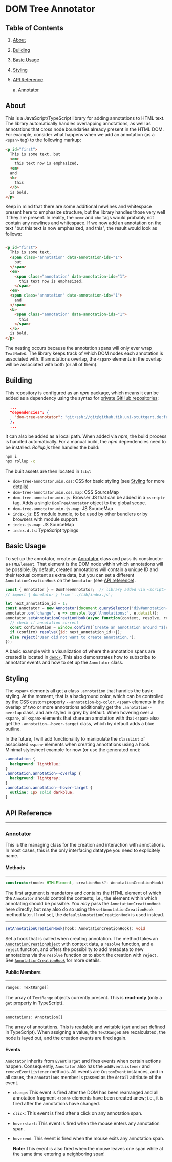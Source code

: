 # DOM Tree Annotator

## Table of Contents

 1. [About](#about)
 1. [Building](#building)
 1. [Basic Usage](#basic-usage)
 1. [Styling](#styling)
 1. [API Reference](#api-reference)

    a. [Annotator](#annotator)

## About

This is a JavaScript/TypeScript library for adding annotations to HTML text.
The library automatically handles overlapping annotations, as well as annotations that cross node boundaries already present in the HTML DOM.
For example, consider what happens when we add an annotation (as a `<span>` tag) to the following markup:

``` html
<p id="first">
  This is some text, but
  <em>
    this text now is emphasized,
  <em>
  and
  <b>
    this
  </b>
  is bold.
</p>
```

Keep in mind that there are some additional newlines and whitespace present here to emphasize structure, but the library handles those very well if they are present.
In reality, the `<em>` and `<b>` tags would probably not contain any newlines and whitespace.
If we now add an annotation on the text "but this text is now emphasized, and this", the result would look as follows:

``` html

<p id="first">
  This is some text,
  <span class="annotation" data-annotation-ids="1">
    but
  </span>
  <em>
    <span class="annotation" data-annotation-ids="1">
      this text now is emphasized,
    </span>
  <em>
  <span class="annotation" data-annotation-ids="1">
    and
  </span>
  <b>
    <span class="annotation" data-annotation-ids="1">
      this
    </span>
  </b>
  is bold.
</p>
```

The nesting occurs because the annotation spans will only ever wrap `TextNode`s.
The library keeps track of which DOM nodes each annotation is associated with.
If annotations overlap, the `<span>` elements in the overlap will be associated with both (or all of them).


## Building

This repository is configured as an *npm* package, which means it can be added as a dependency using the syntax for [private GitHub repositories](https://docs.npmjs.com/cli/v7/configuring-npm/package-json#git-urls-as-dependencies):

``` json
  ...
  "dependencies": {
    "dom-tree-annotator": "git+ssh://git@github.tik.uni-stuttgart.de:frankemx/dom-tree-annotator#v0.0.3"
  },
  ...
```

It can also be added as a local path.
When added via *npm*, the build process is handled automatically.
For a manual build, the *npm* dependencies need to be installed.
*Rollup.js* then handles the build:

``` sh
npm i
npx rollup -c
```

The built assets are then located in `lib/`:

 - `dom-tree-annotator.min.css`: CSS for basic styling (see [Styling](#styling) for more details)
 - `dom-tree-annotator.min.css.map`: CSS SourceMap
 - `dom-tree-annotator.min.js`: Browser JS that can be added in a `<script>` tag. Adds a single `DomTreeAnnotator` object to the global scope.
 - `dom-tree-annotator.min.js.map`: JS SourceMap
 - `index.js`: ES module bundle, to be used by other bundlers or by browsers with module support.
 - `index.js.map`: JS SourceMap
 - `index.d.ts`: TypeScript typings


## Basic Usage

To set up the annotator, create an [Annotator](#api-Annotator) class and pass its constructor a `HTMLElement`.
That element is the DOM node within which annotations will be possible.
By default, created annotations will contain a unique ID and their textual content as extra data, but you can set a different `AnnotationCreationHook` on the `Annotator` (see [API reference](#annotator)).

``` js
const { Annotator } = DomTreeAnnotator;  // library added via <script> tag
// import { Annotator } from '../lib/index.js';

let next_annotation_id = 1;
const annotator = new Annotator(document.querySelector('div#annotation-target'));
annotator.on('change', e => console.log('Annotations:', e.detail));
annotator.setAnnotationCreationHook(async function(context, resolve, reject) {
  // check if annotation correct
  const confirmation = window.confirm(`Create an annotation around "${context.content}"?`);
  if (confirm) resolve({id: next_annotation_id++});
  else reject('User did not want to create annotation.');
});
```

A basic example with a visualization of where the annotation spans are created is located in [`demo/`](./demo).
This also demonstrates how to subscribe to annotator events and how to set up the `Annotator` class.


## Styling

The `<span>` elements all get a class `.annotation` that handles the basic styling.
At the moment, that is a background color, which can be controlled by the CSS custom property `--annotation-bg-color`.
`<span>` elements in the overlap of two or more annotations additionally get the `.annotation--overlap` class, and are styled in grey by default.
When hovering over a `<span>`, all `<span>` elements that share an annotation with that `<span>` also get the `.annotation--hover-target` class, which by default adds a blue outline.

In the future, I will add functionality to manipulate the `classList` of associated `<span>` elements when creating annotations using a hook.
Minimal stylesheet example for now (or use the generated one):

``` css
.annotation {
  background: lightblue;
}
.annotation.annotation--overlap {
  background: lightgray;
}
.annotation.annotation--hover-target {
  outline: 1px solid darkblue;
}
```

## API Reference

---

### Annotator

This is the managing class for the creation and interaction with annotations.
In most cases, this is the only interfacing datatype you need to explicitely name.

#### Methods

---
``` typescript
constructor(node: HTMLElement, creationHook?: AnnotationCreationHook)
```

The first argument is mandatory and contains the HTML element of which the `Annotator` should control the contents; i.e., the element within which annotating should be possible.
You *may* pass the `AnnotationCreationHook` here directly, but may also do so using the `setAnnotationCreationHook` method later.
If not set, the `defaultAnnotationCreationHook` is used instead.


---

``` typescript
setAnnotationCreationHook(hook: AnnotationCreationHook): void
```

Set a hook that is called when creating annotation.
The method takes an [`AnnotationCreationObject`](#annotationcreationobject) with context data, a `resolve` function, and a `reject` function, and offers the possibility to add metadata to new annotations via the `resolve` function or to abort the creation with `reject`.
See [`AnnotationCreationHook`](#annotationcreationhook) for more details.


#### Public Members

---
``` typescript
ranges: TextRange[]
```

The array of `TextRange` objects currently present.
This is **read-only** (only a `get` property in TypeScript).

---
``` typescript
annotations: Annotation[]
```

The array of annotations.
This is readable and writable (`get` and `set` defined in TypeScript).
When assigning a value, the `TextRange`s are recalculated, the node is layed out, and the creation events are fired again.


#### Events

`Annotator` inherits from `EventTarget` and fires events when certain actions happen.
Consequently, `Annotator` also has the `addEventListener` and `removeEventListener` methods.
All events are `CustomEvent` instances, and in all cases, the `annotations` member is passed as the `detail` attribute of the event.

 - `change`: This event is fired after the DOM has been rearranged and all annotation fragment `<span>` elements have been created anew; i.e., it is fired after the annotations have changed.
 - `click`: This event is fired after a click on any annotation span.
 - `hoverstart`: This event is fired when the mouse enters any annotation span.
 - `hoverend`: This event is fired when the mouse exits any annotation span.

   **Note:** This event is also fired when the mouse leaves one span while at the same time entering a neighboring span!

